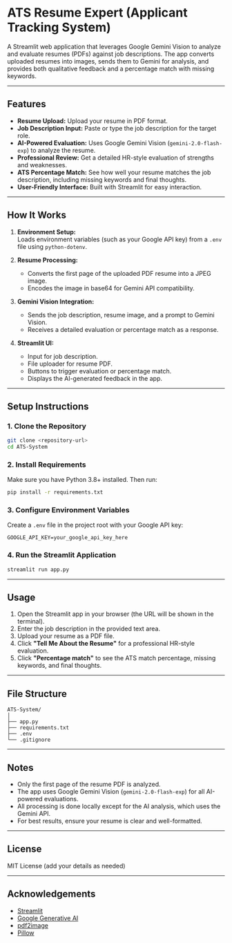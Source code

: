# ATS Resume Expert (Applicant Tracking System)

A Streamlit web application that leverages Google Gemini Vision to analyze and evaluate resumes (PDFs) against job descriptions. The app converts uploaded resumes into images, sends them to Gemini for analysis, and provides both qualitative feedback and a percentage match with missing keywords.

---

## Features

- **Resume Upload:** Upload your resume in PDF format.
- **Job Description Input:** Paste or type the job description for the target role.
- **AI-Powered Evaluation:** Uses Google Gemini Vision (`gemini-2.0-flash-exp`) to analyze the resume.
- **Professional Review:** Get a detailed HR-style evaluation of strengths and weaknesses.
- **ATS Percentage Match:** See how well your resume matches the job description, including missing keywords and final thoughts.
- **User-Friendly Interface:** Built with Streamlit for easy interaction.

---

## How It Works

1. **Environment Setup:**  
   Loads environment variables (such as your Google API key) from a `.env` file using `python-dotenv`.

2. **Resume Processing:**  
   - Converts the first page of the uploaded PDF resume into a JPEG image.
   - Encodes the image in base64 for Gemini API compatibility.

3. **Gemini Vision Integration:**  
   - Sends the job description, resume image, and a prompt to Gemini Vision.
   - Receives a detailed evaluation or percentage match as a response.

4. **Streamlit UI:**  
   - Input for job description.
   - File uploader for resume PDF.
   - Buttons to trigger evaluation or percentage match.
   - Displays the AI-generated feedback in the app.

---

## Setup Instructions

### 1. Clone the Repository

```sh
git clone <repository-url>
cd ATS-System
```

### 2. Install Requirements

Make sure you have Python 3.8+ installed. Then run:

```sh
pip install -r requirements.txt
```

### 3. Configure Environment Variables

Create a `.env` file in the project root with your Google API key:

```
GOOGLE_API_KEY=your_google_api_key_here
```

### 4. Run the Streamlit Application

```sh
streamlit run app.py
```

---

## Usage

1. Open the Streamlit app in your browser (the URL will be shown in the terminal).
2. Enter the job description in the provided text area.
3. Upload your resume as a PDF file.
4. Click **"Tell Me About the Resume"** for a professional HR-style evaluation.
5. Click **"Percentage match"** to see the ATS match percentage, missing keywords, and final thoughts.

---

## File Structure

```
ATS-System/
│
├── app.py
├── requirements.txt
├── .env
└── .gitignore
```

---

## Notes

- Only the first page of the resume PDF is analyzed.
- The app uses Google Gemini Vision (`gemini-2.0-flash-exp`) for all AI-powered evaluations.
- All processing is done locally except for the AI analysis, which uses the Gemini API.
- For best results, ensure your resume is clear and well-formatted.

---

## License

MIT License (add your details as needed)

---

## Acknowledgements

- [Streamlit](https://streamlit.io/)
- [Google Generative AI](https://ai.google.dev/)
- [pdf2image](https://github.com/Belval/pdf2image)
- [Pillow](https://python-pillow.org/)